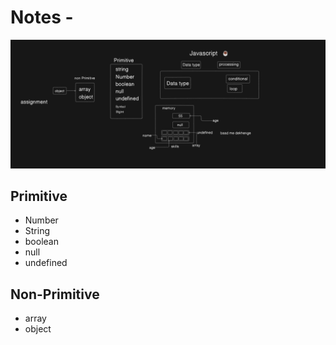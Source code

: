 # Notes - 

<img src="./Screenshot 2025-02-10 094105.png">

## Primitive 
- Number
- String
- boolean
- null
- undefined 

## Non-Primitive
- array
- object